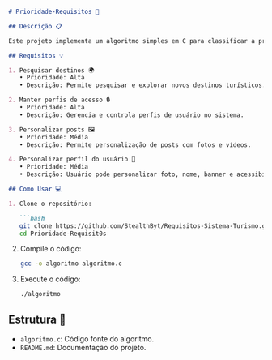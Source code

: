 ```markdown
# Prioridade-Requisitos 📝

## Descrição 📋

Este projeto implementa um algoritmo simples em C para classificar a prioridade de requisitos de um software em alta, média ou baixa, com base no impacto no usuário e na viabilidade técnica.

## Requisitos 💡

1. Pesquisar destinos 🌍
   • Prioridade: Alta
   • Descrição: Permite pesquisar e explorar novos destinos turísticos.

2. Manter perfis de acesso 🔒
   • Prioridade: Alta
   • Descrição: Gerencia e controla perfis de usuário no sistema.

3. Personalizar posts 🖼️
   • Prioridade: Média
   • Descrição: Permite personalização de posts com fotos e vídeos.

4. Personalizar perfil do usuário 👤
   • Prioridade: Média
   • Descrição: Usuário pode personalizar foto, nome, banner e acessibilidade.

## Como Usar 💻

1. Clone o repositório:

   ```bash
   git clone https://github.com/StealthByt/Requisitos-Sistema-Turismo.git
   cd Prioridade-Requisit0s
   ```

2. Compile o código:

   ```bash
   gcc -o algoritmo algoritmo.c
   ```

3. Execute o código:

   ```bash
   ./algoritmo
   ```

## Estrutura 📂

- `algoritmo.c`: Código fonte do algoritmo.
- `README.md`: Documentação do projeto.

```
